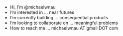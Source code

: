 - Hi, I’m @michaelwnau
- I’m interested in ... near futures
- I’m currently building ... consequential products
- I’m looking to collaborate on ... meaningful problems
- How to reach me ... michaelwnau AT gmail DOT com



<!---
michaelwnau/michaelwnau is a ✨ special ✨ repository because its `README.md` (this file) appears on your GitHub profile.
You can click the Preview link to take a look at your changes.
--->

